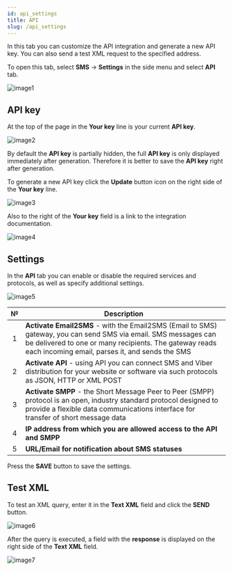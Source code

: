 ```yaml
---
id: api_settings
title: API
slug: /api_settings
---
```


In this tab you can customize the API integration and generate a new API key. You can also send a test XML request to the specified address.

To open this tab, select **SMS** → **Settings** in the side menu and select **API** tab.

![image1](/img/en/sms_settings_api/image1.png)

## API key

At the top of the page in the **Your key** line is your current **API key**.

![image2](/img/en/sms_settings_api/image2.png)

By default the **API key** is partially hidden, the full **API key** is only displayed immediately after generation. Therefore it is better to save the **API key** right after generation.

To generate a new API key click the **Update** button icon on the right side of the **Your key** line.

![image3](/img/en/sms_settings_api/image3.png)

Also to the right of the **Your key** field is a link to the integration documentation.

![image4](/img/en/sms_settings_api/image4.png)

## Settings

In the **API** tab you can enable or disable the required services and protocols, as well as specify additional settings.

![image5](/img/en/sms_settings_api/image5.png)

|  №  | Description |
| :-: | ----------- |
| 1 | **Activate Email2SMS** - with the Email2SMS (Email to SMS) gateway, you can send SMS via email. SMS messages can be delivered to one or many recipients. The gateway reads each incoming email, parses it, and sends the SMS |
| 2 | **Activate API** - using API you can connect SMS and Viber distribution for your website or software via such protocols as JSON, HTTP or XML POST |
| 3 | **Activate SMPP** - the Short Message Peer to Peer (SMPP) protocol is an open, industry standard protocol designed to provide a flexible data communications interface for transfer of short message data |
| 4 | **IP address from which you are allowed access to the API and SMPP** |
| 5 | **URL/Email for notification about SMS statuses** |

Press the **SAVE** button to save the settings.

## Test XML

To test an XML query, enter it in the **Text XML** field and click the **SEND** button.

![image6](/img/en/sms_settings_api/image6.png)

After the query is executed, a field with the **response** is displayed on the right side of the **Text XML** field.

![image7](/img/en/sms_settings_api/image7.png)
